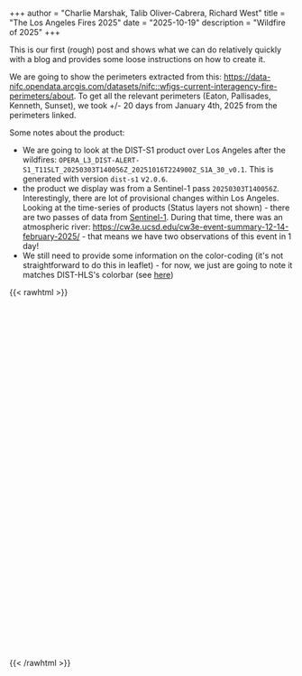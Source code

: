 +++
author = "Charlie Marshak, Talib Oliver-Cabrera, Richard West"
title = "The Los Angeles Fires 2025"
date = "2025-10-19"
description = "Wildfire of 2025"
+++

This is our first (rough) post and shows what we can do relatively quickly with a blog and provides some loose instructions on how to create it.

We are going to show the perimeters extracted from this: https://data-nifc.opendata.arcgis.com/datasets/nifc::wfigs-current-interagency-fire-perimeters/about. To get all the relevant perimeters (Eaton, Pallisades, Kenneth, Sunset), we took +/- 20 days from January 4th, 2025 from the perimeters linked.


Some notes about the product:

- We are going to look at the DIST-S1 product over Los Angeles after the wildfires: `OPERA_L3_DIST-ALERT-S1_T11SLT_20250303T140056Z_20251016T224900Z_S1A_30_v0.1`. This is generated with version `dist-s1` v`2.0.6`.
- the product we display was from a Sentinel-1 pass `20250303T140056Z`. Interestingly, there are lot of provisional changes within Los Angeles. Looking at the time-series of products (Status layers not shown) - there are two passes of data from [Sentinel-1](https://search.asf.alaska.edu/#/?zoom=9.389&center=-117.799,33.669&dataset=OPERA-S1&productTypes=RTC&polygon=POLYGON((-118.7185%2033.8735,-117.8756%2033.8735,-117.8756%2034.3332,-118.7185%2034.3332,-118.7185%2033.8735))&resultsLoaded=true&granule=OPERA_L2_RTC-S1_T064-135520-IW2_20250214T015043Z_20250215T161954Z_S1A_30_v1.0&start=2025-02-13T08:00:00Z&end=2025-02-16T07:59:59Z). During that time, there was an atmospheric river: https://cw3e.ucsd.edu/cw3e-event-summary-12-14-february-2025/ - that means we have two observations of this event in 1 day!
- We still need to provide some information on the color-coding (it's not straightforward to do this in leaflet) - for now, we just are going to note it matches DIST-HLS's colorbar (see [here](https://glad.earthengine.app/view/dist-alert#lon=-118.41608925455033;lat=34.13252521035229;zoom=11;))


{{< rawhtml >}}
<link rel="stylesheet" href="https://unpkg.com/leaflet@1.9.4/dist/leaflet.css" />
<script src="https://unpkg.com/leaflet@1.9.4/dist/leaflet.js"></script>
<script src="https://unpkg.com/pmtiles@3.0.7/dist/pmtiles.js"></script>

<div id="fire-map" style="height: 600px; width: 100%; margin: 20px 0;"></div>

<script>
(async () => {
  // Initialize map centered on Los Angeles
  const map = L.map('fire-map').setView([34.05, -118.25], 10);

  // Add base ESRI imagery tiles
  const esriImagery = L.tileLayer('https://server.arcgisonline.com/ArcGIS/rest/services/World_Imagery/MapServer/tile/{z}/{y}/{x}', {
    attribution: 'Tiles &copy; Esri &mdash; Source: Esri, i-cubed, USDA, USGS, AEX, GeoEye, Getmapping, Aerogrid, IGN, IGP, UPR-EGP, and the GIS User Community',
    maxZoom: 19
  }).addTo(map);

  // Add OpenStreetMap as alternative basemap
  const osmLayer = L.tileLayer('https://{s}.tile.openstreetmap.org/{z}/{x}/{y}.png', {
    attribution: '© OpenStreetMap contributors',
    maxZoom: 19
  });

  // Load PMTiles
  const pmtilesUrl = '/map_data/los_angeles/los_angeles_2025.pmtiles';
  const p = new pmtiles.PMTiles(pmtilesUrl);

  // Debug: Check if PMTiles loads
  p.getHeader().then(h => {
    console.log('PMTiles header:', h);
  }).catch(e => {
    console.error('Error loading PMTiles:', e);
  });

  // Custom GridLayer for PMTiles raster
  const PMTilesLayer = L.GridLayer.extend({
    createTile: function(coords, done) {
      const tile = document.createElement('img');

      // Fetch tile from PMTiles
      p.getZxy(coords.z, coords.x, coords.y).then(data => {
        if (data) {
          const blob = new Blob([data.data], { type: 'image/png' });
          const url = URL.createObjectURL(blob);
          tile.src = url;

          // Clean up blob URL after image loads
          tile.onload = () => {
            URL.revokeObjectURL(url);
            done(null, tile);
          };
          tile.onerror = () => {
            done(new Error('Tile load error'), tile);
          };
        } else {
          done(new Error('No tile data'), tile);
        }
      }).catch(err => {
        console.error('Error fetching tile:', err);
        done(err, tile);
      });

      return tile;
    }
  });

  // Add PMTiles layer to map
  const pmtilesLayer = new PMTilesLayer({
    opacity: 0.8,
    attribution: 'DIST-S1',
    maxZoom: 16,
    minZoom: 0
  });

  pmtilesLayer.addTo(map);

  // Load and add GeoJSON layer
  const geojsonResponse = await fetch('/map_data/los_angeles/los_angeles_fires.geojson');
  const geojsonData = await geojsonResponse.json();

  const geojsonLayer = L.geoJSON(geojsonData, {
    style: {
      color: '#ff0000',
      weight: 2,
      opacity: 0.8,
      fillOpacity: 0.3
    },
    onEachFeature: function(feature, layer) {
      if (feature.properties) {
        let popupContent = '<div>';
        for (const [key, value] of Object.entries(feature.properties)) {
          popupContent += `<strong>${key}:</strong> ${value}<br>`;
        }
        popupContent += '</div>';
        layer.bindPopup(popupContent);
      }
    }
  }).addTo(map);

  // Add layer control with clickable basemaps
  const baseLayers = {
    "ESRI Imagery": esriImagery,
    "OpenStreetMap": osmLayer
  };

  const overlays = {
    "DIST-S1 Status": pmtilesLayer,
    "Fire Perimeters": geojsonLayer
  };

  L.control.layers(baseLayers, overlays).addTo(map);
})();
</script>
{{< /rawhtml >}}